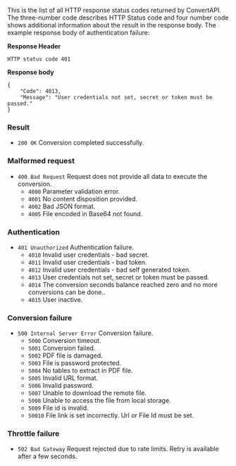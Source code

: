 This is the list of all HTTP response status codes returned by ConvertAPI. The three-number code describes HTTP Status code and four number code shows additional information about the result in the response body. The example response body of authentication failure:

**Response Header**

```
HTTP status code 401
```

**Response body**

```
{
    "Code": 4013,
    "Message": "User credentials not set, secret or token must be passed."
}
```

### Result
* `200 OK` Conversion completed successfully.

### Malformed request
* `400 Bad Request` Request does not provide all data to execute the conversion.
  * `4000` Parameter validation error.
  * `4001` No content disposition provided.
  * `4002` Bad JSON format.
  * `4005` File encoded in Base64 not found.

### Authentication
* `401 Unauthorized` Authentication failure. 
  * `4010` Invalid user credentials - bad secret.
  * `4011` Invalid user credentials - bad token.
  * `4012` Invalid user credentials - bad self generated token.
  * `4013` User credentials not set, secret or token must be passed.
  * `4014` The conversion seconds balance reached zero and no more conversions can be done..
  * `4015` User inactive.

### Conversion failure
* `500 Internal Server Error` Conversion failure.
  * `5000` Conversion timeout.
  * `5001` Conversion failed.
  * `5002` PDF file is damaged.
  * `5003` File is password protected.
  * `5004` No tables to extract in PDF file.
  * `5005` Invalid URL format.
  * `5006` Invalid password.
  * `5007` Unable to download the remote file.
  * `5008` Unable to access the file from local storage.
  * `5009` File id is invalid.
  * `50010` File link is set incorrectly. Url or File Id must be set.

### Throttle failure
* `502 Bad Gateway` Request rejected due to rate limits. Retry is available after a few seconds.
